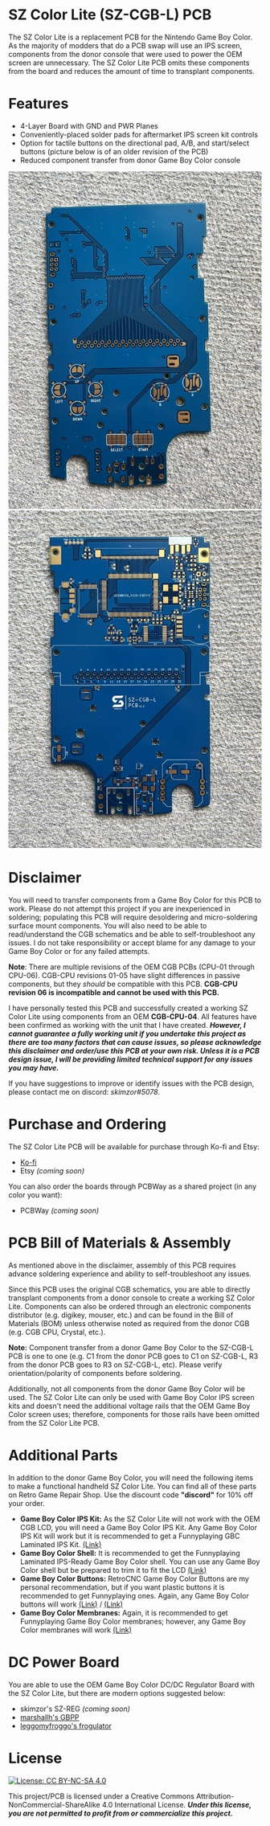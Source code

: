 # SZ Color Lite (SZ-CGB-L) PCB

The SZ Color Lite is a replacement PCB for the Nintendo Game Boy Color. As the majority of modders that do a PCB swap will use an IPS screen, components from the donor console that were used to power the OEM screen are unnecessary.  The SZ Color Lite PCB omits these components from the board and reduces the amount of time to transplant components.

# Features

- 4-Layer Board with GND and PWR Planes
- Conveniently-placed solder pads for aftermarket IPS screen kit controls
- Option for tactile buttons on the directional pad, A/B, and start/select buttons (picture below is of an older revision of the PCB)
- Reduced component transfer from donor Game Boy Color console

![](images/sz_cgb-l_front.JPEG)
![](images/sz_cgb-l_back.JPEG)

# Disclaimer
You will need to transfer components from a Game Boy Color for this PCB to work.  Please do not attempt this project if you are inexperienced in soldering; populating this PCB will require desoldering and micro-soldering surface mount components.  You will also need to be able to read/understand the CGB schematics and be able to self-troubleshoot any issues.  I do not take responsibility or accept blame for any damage to your Game Boy Color or for any failed attempts. 

**Note**: There are multiple revisions of the OEM CGB PCBs (CPU-01 through CPU-06).  CGB-CPU revisions 01-05 have slight differences in passive components,  but they *should* be compatible with this PCB.  **CGB-CPU revision 06 is incompatible and cannot be used with this PCB.**  

I have personally tested this PCB and successfully created a working SZ Color Lite using components from an OEM **CGB-CPU-04**. All features have been confirmed as working with the unit that I have created. ***However, I cannot guarantee a fully working unit if you undertake this project as there are too many factors that can cause issues, so please acknowledge this disclaimer and order/use this PCB at your own risk. Unless it is a PCB design issue, I will be providing limited technical support for any issues you may have.***

If you have suggestions to improve or identify issues with the PCB design, please contact me on discord: *skimzor#5078*.

# Purchase and Ordering

The SZ Color Lite PCB will be available for purchase through Ko-fi and Etsy:

- [Ko-fi](https://ko-fi.com/skimzor)
- Etsy *(coming soon)*

You can also order the boards through PCBWay as a shared project (in any color you want):

- PCBWay *(coming soon)*

# PCB Bill of Materials & Assembly

As mentioned above in the disclaimer, assembly of this PCB requires advance soldering experience and ability to self-troubleshoot any issues.

Since this PCB uses the original CGB schematics, you are able to directly transplant components from a donor console to create a working SZ Color Lite.  Components can also be ordered through an electronic components distributor (e.g. digikey, mouser, etc.) and can be found in the Bill of Materials (BOM) unless otherwise noted as required from the donor CGB (e.g. CGB CPU, Crystal, etc.). 

**Note:** Component transfer from a donor Game Boy Color to the SZ-CGB-L PCB is one to one (e.g. C1 from the donor PCB goes to C1 on SZ-CGB-L, R3 from the donor PCB goes to R3 on SZ-CGB-L, etc). Please verify orientation/polarity of components before soldering.

Additionally, not all components from the donor Game Boy Color will be used. The SZ Color Lite can only be used with Game Boy Color IPS screen kits and doesn't need the additional voltage rails that the OEM Game Boy Color screen uses; therefore, components for those rails have been omitted from the SZ Color Lite PCB.

# Additional Parts

In addition to the donor Game Boy Color, you will need the following items to make a functional handheld SZ Color Lite.  You can find all of these parts on Retro Game Repair Shop.  Use the discount code **"discord"** for 10% off your order.

- **Game Boy Color IPS Kit:** As the SZ Color Lite will not work with the OEM CGB LCD, you will need a Game Boy Color IPS Kit.  Any Game Boy Color IPS Kit will work but it is recommended to get a Funnyplaying GBC Laminated IPS Kit. [(Link)](https://retrogamerepairshop.com/collections/funnyplaying-gbc/products/funnyplaying-game-boy-color-2-0-q5-ips-laminated-backlight-kit)
- **Game Boy Color Shell:** It is recommended to get the Funnyplaying Laminated IPS-Ready Game Boy Color shell. You can use any Game Boy Color shell but be prepared to trim it to fit the LCD [(Link)](https://retrogamerepairshop.com/collections/funnyplaying-gbc/products/funnyplaying-game-boy-color-game-q5-ips-ready-shell)
- **Game Boy Color Buttons:** RetroCNC Game Boy Color Buttons are my personal recommendation, but if you want plastic buttons it is recommended to get Funnyplaying ones. Again, any Game Boy Color buttons will work [(Link)](https://retrogamerepairshop.com/collections/retrocnc/products/game-boy-color-metal-buttons-by-retrocnc) / [(Link)](https://retrogamerepairshop.com/collections/funnyplaying-gbc/products/funnyplaying-game-boy-color-custom-buttons)
- **Game Boy Color Membranes:** Again, it is recommended to get Funnyplaying Game Boy Color membranes; however, any Game Boy Color membranes will work [(Link)](https://retrogamerepairshop.com/collections/funnyplaying-gbc/products/funnyplaying-game-boy-color-silicone-button-contact-pad-membranes)

# DC Power Board

You are able to use the OEM Game Boy Color DC/DC Regulator Board with the SZ Color Lite, but there are modern options suggested below:

- skimzor's SZ-REG *(coming soon)*
- [marshallh's GBPP](https://github.com/marshallh/gbpp)
- [leggomyfroggo's frogulator](https://www.etsy.com/shop/FroggoCustoms?ref=nla_listing_details)

# License

 [![License: CC BY-NC-SA 4.0](https://licensebuttons.net/l/by-nc-sa/4.0/80x15.png)](https://creativecommons.org/licenses/by-nc-sa/4.0/)
 
This project/PCB is licensed under a Creative Commons Attribution-NonCommercial-ShareAlike 4.0 International License. ***Under this license, you are not permitted to profit from or commercialize this project.***
